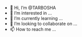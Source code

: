 - 👋 Hi, I’m @TARBOSHA
- 👀 I’m interested in ...
- 🌱 I’m currently learning ...
- 💞️ I’m looking to collaborate on ...
- 📫 How to reach me ...

<!---
TARBOSHA/TARBOSHA is a ✨ special ✨ repository because its `README.md` (this file) appears on your GitHub profile.
You can click the Preview link to take a look at your changes.
--->
